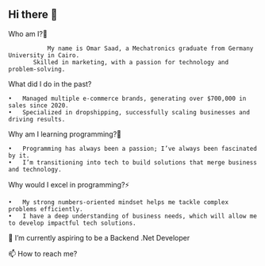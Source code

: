 ## Hi there 👋

   Who am I?🤔
   
               My name is Omar Saad, a Mechatronics graduate from Germany University in Cairo.
	       Skilled in marketing, with a passion for technology and problem-solving.
 
   What did I do in the past?

	•	Managed multiple e-commerce brands, generating over $700,000 in sales since 2020.
	•	Specialized in dropshipping, successfully scaling businesses and driving results.
 
  Why am I learning programming?🔭
  
	•	Programming has always been a passion; I’ve always been fascinated by it.
	•	I’m transitioning into tech to build solutions that merge business and technology.
 
  Why would I excel in programming?⚡
  
	•	My strong numbers-oriented mindset helps me tackle complex problems efficiently.
	•	I have a deep understanding of business needs, which will allow me to develop impactful tech solutions.

 🌱 I’m currently aspiring to be a Backend .Net Developer
 
 📫 How to reach me?


<!--
**Mero0077/Mero0077** is a ✨ _special_ ✨ repository because its `README.md` (this file) appears on your GitHub profile.

Here are some ideas to get you started:

- 🔭 I’m currently working on ...
- 🌱 I’m currently learning ...
- 👯 I’m looking to collaborate on ...
- 🤔 I’m looking for help with ...
- 💬 Ask me about ...
- 📫 How to reach me: ...
- 😄 Pronouns: ...
- ⚡ Fun fact: ...
-->
